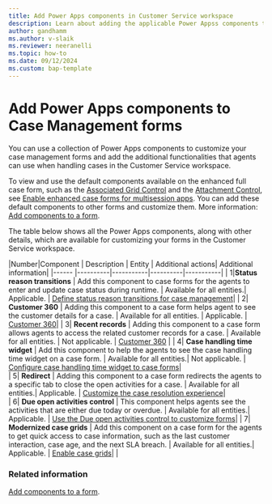 ```yaml
---
title: Add Power Apps components in Customer Service workspace 
description: Learn about adding the applicable Power Appss components to Case Management forms.
author: gandhamm 
ms.author: v-slaik
ms.reviewer: neeranelli 
ms.topic: how-to 
ms.date: 09/12/2024
ms.custom: bap-template 
---
```


# Add Power Apps components to Case Management forms

You can use a collection of Power Apps components to customize your case management forms and add the additional functionalities that agents can use when handling cases in the Customer Service workspace.

To view and use the default components available on the enhanced full case form, such as the [Associated Grid Control](add-associated-grid-control.md) and the [Attachment Control](add-attachment-control.md), see [Enable enhanced case forms for multisession apps](case-enh-config.md). You can add these default components to other forms and customize them. More information: [Add components to a form](/power-apps/maker/model-driven-apps/add-move-configure-or-delete-components-on-form).

The table below shows all the Power Apps components, along with other details, which are available for customizing your forms in the Customer Service workspace.

|Number|Component   | Description   | Entity   |  Additional actions| Additional information|
|------ |----------|-----------|----------|-----------|
| 1|**Status reason transitions** | Add this component to case forms for the agents to enter and update case status during runtime. | Available for all entities.| Applicable. | [Define status reason transitions for case management](define-status-reason-transitions-case-management.md)|
| 2| **Customer 360** | Adding this component to a case form helps agent to see the customer details for a case. | Available for all entities. | Applicable. | [Customer 360](add-display-components-to-case-form.md)| 
| 3| **Recent records** |  Adding this component to a case form allows agents to access the related customer records for a case. | Available for all entities. | Not applicable. | [Customer 360](add-display-components-to-case-form.md) |
| 4| **Case handling time widget** | Add this component to help the agents to see the case handling time widget on a case form. | Available for all entities.| Not applicable. | [Configure case handling time widget to case forms](add-case-handling-time.md)|  
| 5| **Redirect** | Adding this component to a case form redirects the agents to a specific tab to close the open activities for a case. | Available for all entities.| Applicable. | [Customize the case resolution experience](add-enhanced-case-management.md)|    
| 6| **Due open activities control** | This component helps agents see the activities that are either due today or overdue. | Available for all entities.| Applicable. | [Use the Due open activities control to customize forms](add-due-open-activities.md)|
| 7| **Modernized case grids** | Add this component on a case form for the agents to get quick access to case information, such as the last customer interaction, case age, and the next SLA breach. | Available for all entities.| Applicable. | [Enable case grids](enable-case-grids.md)| |


### Related information

[Add components to a form](/power-apps/maker/model-driven-apps/add-move-configure-or-delete-components-on-form).